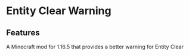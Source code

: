 # Entity Clear Warning

## Features

A Minecraft mod for 1.16.5 that provides a better warning for Entity Clear
